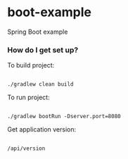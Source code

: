 # boot-example
Spring Boot example

### How do I get set up? ###

To build project:

```

./gradlew clean build

```

To run project:

```

./gradlew bootRun -Dserver.port=8080

```

Get application version:

```

/api/version

```

